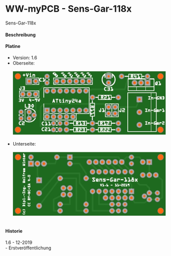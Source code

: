 # WW-myPCB - Sens-Gar-118x
Sens-Gar-118x

#### Beschreibung

#### Platine
- Version: 1.6
- Oberseite:
  <br><br>
![WW-myPCB - Sens-Gar-118x - Top](./img/PCB_Sens-Gar-118x_1.6_Top.jpg "Sens-Gar-118x - Top")
<br><br>
- Unterseite:
  <br><br>
![WW-myPCB - Sens-Gar-118x - Bottom](./img/PCB_Sens-Gar-118x_1.6_Bottom.jpg "Sens-Gar-118x - Bottom")
<br><br>

#### Historie
1.6 - 12-2019
<br>
\- Erstveröffentlichung
